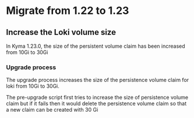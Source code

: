 # Migrate from 1.22 to 1.23

## Increase the Loki volume size
In Kyma 1.23.0, the size of the persistent volume claim has been increased from 10Gi to 30Gi

### Upgrade process

The upgrade process increases the size of the persistence volume claim for loki from 10Gi to 30Gi.

The pre-upgrade script first tries to increase the size of persistence volume claim but if it fails then it would delete the persistence volume claim so that a new claim can be created with 30 Gi